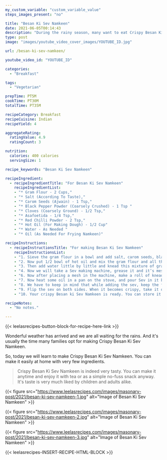```yaml
---
my_custom_variable: "custom_variable_value"
steps_images_present: "no"

title: "Besan Ki Sev Namkeen"
date: 2021-06-05T00:14:43
description: "During the rainy season, many want to eat Crispy Besan Ki Sev Namkeen. You can make it easily at home with very few ingredients. You can make and enjoy it with tea or as a snack."
type: post
image: "images/youtube_video_cover_images/YOUTUBE_ID.jpg"

url: /besan-ki-sev-namkeen/

youtube_video_id: "YOUTUBE_ID"

categories: 
  - "Breakfast"

tags:
  - "Vegetarian"

prepTime: PT5M
cookTime: PT30M
totalTime: PT35M

recipeCategory: Breakfast
recipeCuisine: Indian
recipeYield: 4

aggregateRating:
  ratingValue: 4.9
  ratingCount: 3

nutrition:
  calories: 400 calories
  servingSize: 1

recipe_keywords: "Besan Ki Sev Namkeen"

recipeIngredient:
  - recipeIngredientTitle: "For Besan Ki Sev Namkeen"
    recipeIngredientList:
    - "* Gram Flour - 2 Cups," 
    - "* Salt (According To Taste)," 
    - "* Carom Seeds (Ajwain) - 1 Tsp," 
    - "* Black Pepper Powder (Coarsely Crushed) - 1 Tsp " 
    - "* Cloves (Coarsely Ground) - 1/2 Tsp," 
    - "* Asafoetida - 1/4 Tsp," 
    - "* Red Chilli Powder - 2 Tsp," 
    - "* Hot Oil (For Making Dough) - 1/2 Cup" 
    - "* Water - As Needed " 
    - "* Oil (As Needed For Frying Namkeen)" 

recipeInstructions:
  - recipeInstructionsTitle: "For making Besan Ki Sev Namkeen"
    recipeInstructionsList:
    - "1. Sieve the gram flour in a bowl and add salt, carom seeds, black pepper, cloves, asafoetida and red chili powder." 
    - "2. Now put 1/2 bowl of hot oil and mix the gram flour and all the spices well." 
    - "3. Then add water little by little and knead this mixture of gram flour softly. We do not have to knead it too hard, keep it soft, so that our sev becomes crisp and does not become hard." 
    - "4. Now we will take a Sev making machine, grease it and it’s mesh from inside with oil, so that gram flour does not stick to it." 
    - "6. Now after placing a mesh in the machine, make a roll of kneaded gram flour and fill it into the machine, and finally put the lid on the machine." 
    - "7. Now heat some oil in a pan on the stove, and pour Sev in it by rotating the machine, which will press and release Sev from the holes into the hot oil." 
    - "8. We have to keep in mind that while adding the sev, keep the flame low, and after adding the sev, it has to be turned high." 
    - "9. Flip the sev on both sides. When it becomes crispy, take it out from the oil and break it and plate it. " 
    - "10. Your crispy Besan ki Sev Namkeen is ready. You can store it in an airtight container for upto 8-10 days." 

recipeNotes:
  - "No notes." 

---
```


{{< leelasrecipes-button-block-for-recipe-here-link >}}

Wonderful weather has arrived and we are all waiting for the rains. And it's usually the time many families opt for making Crispy Besan Ki Sev Namkeen.

So, today we will learn to make Crispy Besan Ki Sev Namkeen. You can make it easily at home with very few ingredients. 

> Crispy Besan Ki Sev Namkeen is indeed very tasty. You can make it anytime and enjoy it with tea or as a simple no-fuss snack anyway. It's taste is very much liked by children and adults alike. 

{{< figure src="https://www.leelasrecipes.com/images/masonary-post/2021/besan-ki-sev-namkeen-1.jpg" alt="Image of Besan Ki Sev Namkeen" >}}

{{< figure src="https://www.leelasrecipes.com/images/masonary-post/2021/besan-ki-sev-namkeen-2.jpg" alt="Image of Besan Ki Sev Namkeen" >}}

{{< figure src="https://www.leelasrecipes.com/images/masonary-post/2021/besan-ki-sev-namkeen-3.jpg" alt="Image of Besan Ki Sev Namkeen" >}}

{{< leelasrecipes-INSERT-RECIPE-HTML-BLOCK >}}

